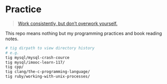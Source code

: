 # Practice

> [Work consistently, but don’t overwork yourself.](http://blog.thefirehoseproject.com/posts/learn-to-code-and-be-self-reliant/)

This repo means nothing but my programming practices and book reading notes.

```bash
# tig dirpath to view directory history
# e.g.
tig mysql/mysql-crash-cource
tig mysql/imooc-learn-117/
tig cpp/
tig clang/the-c-programming-language/
tig ruby/working-with-unix-processes/
```
